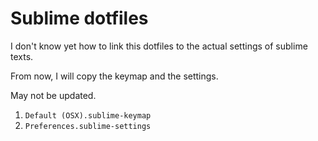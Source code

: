 # Sublime dotfiles

I don't know yet how to link this dotfiles to the actual settings of sublime texts. 

From now, I will copy the keymap and the settings. 

May not be updated.

1. `Default (OSX).sublime-keymap`
2. `Preferences.sublime-settings`
